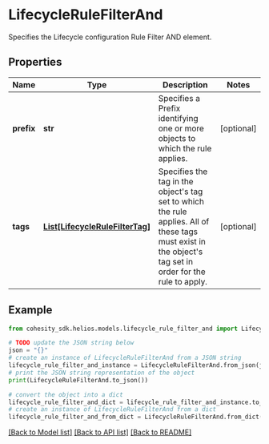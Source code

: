 # LifecycleRuleFilterAnd

Specifies the Lifecycle configuration Rule Filter AND element.

## Properties

Name | Type | Description | Notes
------------ | ------------- | ------------- | -------------
**prefix** | **str** | Specifies a Prefix identifying one or more objects to which the rule applies. | [optional] 
**tags** | [**List[LifecycleRuleFilterTag]**](LifecycleRuleFilterTag.md) | Specifies the tag in the object&#39;s tag set to which the rule applies. All of these tags must exist in the object&#39;s tag set in order for the rule to apply. | [optional] 

## Example

```python
from cohesity_sdk.helios.models.lifecycle_rule_filter_and import LifecycleRuleFilterAnd

# TODO update the JSON string below
json = "{}"
# create an instance of LifecycleRuleFilterAnd from a JSON string
lifecycle_rule_filter_and_instance = LifecycleRuleFilterAnd.from_json(json)
# print the JSON string representation of the object
print(LifecycleRuleFilterAnd.to_json())

# convert the object into a dict
lifecycle_rule_filter_and_dict = lifecycle_rule_filter_and_instance.to_dict()
# create an instance of LifecycleRuleFilterAnd from a dict
lifecycle_rule_filter_and_from_dict = LifecycleRuleFilterAnd.from_dict(lifecycle_rule_filter_and_dict)
```
[[Back to Model list]](../README.md#documentation-for-models) [[Back to API list]](../README.md#documentation-for-api-endpoints) [[Back to README]](../README.md)



